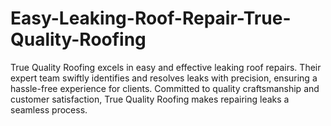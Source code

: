 # Easy-Leaking-Roof-Repair-True-Quality-Roofing
True Quality Roofing excels in easy and effective leaking roof repairs. Their expert team swiftly identifies and resolves leaks with precision, ensuring a hassle-free experience for clients. Committed to quality craftsmanship and customer satisfaction, True Quality Roofing makes repairing leaks a seamless process. 
